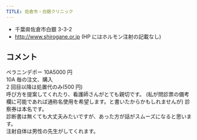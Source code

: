 ```yaml
---
TITLE: 佐倉市・白銀クリニック
---
```


- 千葉県佐倉市白銀 3-3-2
- <http://www.shirogane.or.jp> (HP にはホルモン注射の記載なし)

## コメント

ペラニンデポー 10A5000 円  
10A 毎の注文、購入  
2 回目以降は処置代のみ(500 円)  
呼び方を提案してくれたり、看護師さんがとても親切です。 (私が問診票の備考欄に可能であれば通称名使用を希望します。と書いたからかもしれませんが) 診察券は本名です。  
診断書は無くても大丈夫みたいですが、あった方が話がスムーズになると思います。  
注射自体は男性の先生がしてくれます。
